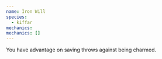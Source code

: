 ```yaml
---
name: Iron Will
species:
  - kiffar
mechanics:
mechanics: []
---
```

You have advantage on saving throws against being charmed.
